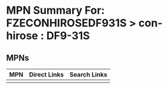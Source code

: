 



# MPN Summary For: FZECONHIROSEDF931S > con-hirose : DF9-31S

## MPNs
  

|MPN|Direct Links|Search Links|
| :--- | :--- | :--- |
||||
